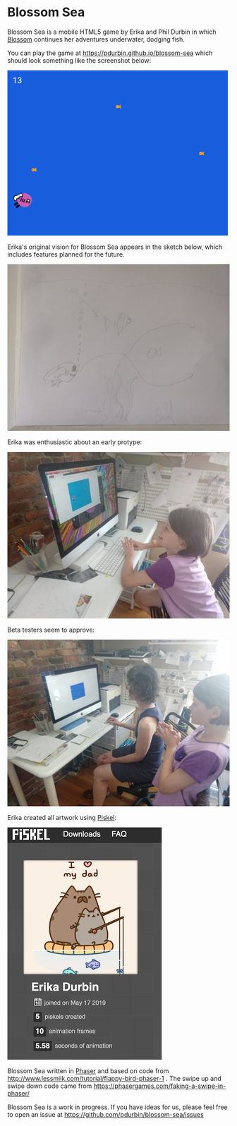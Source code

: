 Blossom Sea
===========

Blossom Sea is a mobile HTML5 game by Erika and Phil Durbin in which [Blossom](https://github.com/pdurbin/blossom) continues her adventures underwater, dodging fish.

You can play the game at https://pdurbin.github.io/blossom-sea which should look something like the screenshot below:

[![Blossom screenshot](assets/blossom-sea-screenshot.png?raw=true)](https://pdurbin.github.io/blossom-sea)

Erika's original vision for Blossom Sea appears in the sketch below, which includes features planned for the future.

![Blossom Sea sketch](assets/blossom-sea-sketch.jpg?raw=true)

Erika was enthusiastic about an early protype:

![Erika](assets/blossom-sea-erika.jpg?raw=true)

Beta testers seem to approve:

![Mom](assets/blossom-sea-mom.jpg?raw=true)

Erika created all artwork using [Piskel](https://www.piskelapp.com/user/5059061435858944):

![Piskel](assets/erika-piskel.png?raw=true)

Blossom Sea written in [Phaser](https://phaser.io) and based on code from http://www.lessmilk.com/tutorial/flappy-bird-phaser-1 . The swipe up and swipe down code came from https://phasergames.com/faking-a-swipe-in-phaser/

Blossom Sea is a work in progress. If you have ideas for us, please feel free to open an issue at https://github.com/pdurbin/blossom-sea/issues
